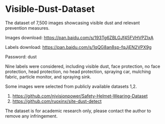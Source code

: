 # Visible-Dust-Dataset

The dataset of 7,500 images showcasing visible dust and relevant prevention measures. 

Images download: https://pan.baidu.com/s/193Tg6ZBLGJf45FVHVPZIxA 


Labels download: https://pan.baidu.com/s/1qQG8an8sp-fqJjEN2VPX9g

Password: dust

Nine labels were considered, including visible dust, face protection, no face protection, head protection, no head protection, spraying car, mulching fabric, particle monitor, and spraying sink.

Some images were selected from publicly available datasets 1,2.
1. https://github.com/njvisionpower/Safety-Helmet-Wearing-Dataset
2. https://github.com/ruoxinx/site-dust-detect

The dataset is for academic research only, please contact the author to remove any infringement.
